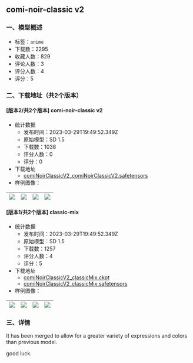 ## comi-noir-classic v2
### 一、模型概述

- 标签：`anime`
- 下载数：2295
- 收藏人数：829
- 评论人数：3
- 评分人数：4
- 评分：5

### 二、下载地址（共2个版本）

#### [版本2/共2个版本] comi-noir-classic v2

- 统计数据
  - 发布时间：2023-03-29T19:49:52.349Z
  - 原始模型：SD 1.5
  - 下载数：1038
  - 评分人数：0
  - 评分：0
- 下载地址
  - [comiNoirClassicV2_comiNoirClassicV2.safetensors](https://civitai.com/api/download/models/31502)
- 样例图像：

| <img src="https://image.civitai.com/xG1nkqKTMzGDvpLrqFT7WA/37228de1-dd33-4d66-722d-4a13b93e2300/width=450/358506.jpeg" /> | <img src="https://image.civitai.com/xG1nkqKTMzGDvpLrqFT7WA/be4fbc55-4603-467b-9246-01737ee03300/width=450/358501.jpeg" /> | <img src="https://image.civitai.com/xG1nkqKTMzGDvpLrqFT7WA/a49a4f62-df39-4e5d-b9b5-eba492dc1000/width=450/358496.jpeg" /> | <img src="https://image.civitai.com/xG1nkqKTMzGDvpLrqFT7WA/ebd1af95-702b-4623-fc6d-5ab64e81ea00/width=450/358493.jpeg" /> |
| ---- | ---- | ---- | ---- |

#### [版本1/共2个版本] classic-mix

- 统计数据
  - 发布时间：2023-03-29T19:49:52.349Z
  - 原始模型：SD 1.5
  - 下载数：1257
  - 评分人数：4
  - 评分：5
- 下载地址
  - [comiNoirClassicV2_classicMix.ckpt](https://civitai.com/api/download/models/19332?type=Model&format=PickleTensor&size=full&fp=fp16)
  - [comiNoirClassicV2_classicMix.safetensors](https://civitai.com/api/download/models/19332)
- 样例图像：

| <img src="https://image.civitai.com/xG1nkqKTMzGDvpLrqFT7WA/92569105-e859-4545-2fde-4dc2981b8300/width=450/202507.jpeg" /> | <img src="https://image.civitai.com/xG1nkqKTMzGDvpLrqFT7WA/48242ea7-271a-4388-a96f-485a7d749c9f/width=450/686476.jpeg" /> | <img src="https://image.civitai.com/xG1nkqKTMzGDvpLrqFT7WA/fee4d711-518a-4008-bf65-ab5e69b28300/width=450/202506.jpeg" /> | <img src="https://image.civitai.com/xG1nkqKTMzGDvpLrqFT7WA/c0f3bf26-3e2a-4a22-b2ab-b981b4e9d42b/width=450/686466.jpeg" /> |
| ---- | ---- | ---- | ---- |


### 三、详情
<p>It has been merged to allow for a greater variety of expressions and colors than previous model.</p><p>good luck.</p>